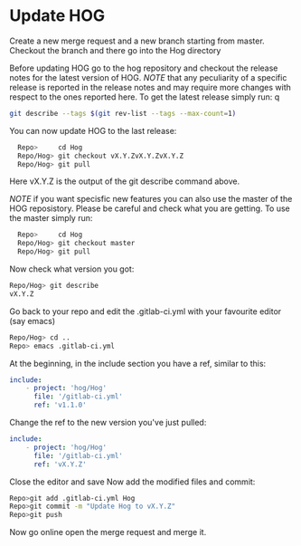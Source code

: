 # Update HOG

Create a new merge request and a new branch starting from master.
Checkout the branch and there go into the Hog directory

Before updating HOG go to the hog repository and checkout the release notes for the latest version of HOG.
*NOTE* that any peculiarity of a specific release is reported in the release notes and may require more changes with respect to the ones reported here.
To get the latest release simply run:
q
```bash
git describe --tags $(git rev-list --tags --max-count=1)
```

You can now update HOG to the last release:

```bash
  Repo>     cd Hog
  Repo/Hog> git checkout vX.Y.ZvX.Y.ZvX.Y.Z
  Repo/Hog> git pull
```
Here vX.Y.Z is the output of the git describe command above.

*NOTE* if you want specisfic new features you can also use the master of the HOG reposistory. 
Please be careful and check what you are getting.
To use the master simply run:

```bash
  Repo>     cd Hog
  Repo/Hog> git checkout master
  Repo/Hog> git pull
```

Now check what version you got:

```bash
Repo/Hog> git describe
vX.Y.Z
```

Go back to your repo and edit the .gitlab-ci.yml with your favourite editor (say emacs)

```bash
Repo/Hog> cd ..
Repo> emacs .gitlab-ci.yml
```

At the beginning, in the include section you have a ref, similar to this:

```yaml
include:
    - project: 'hog/Hog'
      file: '/gitlab-ci.yml'
      ref: 'v1.1.0'
```

Change the ref to the new version you've just pulled:

```yaml
include:
    - project: 'hog/Hog'
      file: '/gitlab-ci.yml'
      ref: 'vX.Y.Z'
```

Close the editor and save
Now add the modified files and commit:

```bash
Repo>git add .gitlab-ci.yml Hog
Repo>git commit -m "Update Hog to vX.Y.Z"
Repo>git push
```
Now go online open the merge request and merge it.
